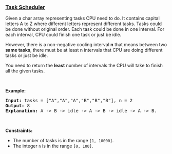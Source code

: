 ### [Task Scheduler](https://leetcode.com/problems/task-scheduler)

<p>Given a char array representing tasks CPU need to do. It contains capital letters A to Z where different letters represent different tasks. Tasks could be done without original order. Each task could be done in one interval. For each interval, CPU could finish one task or just be idle.</p>

<p>However, there is a non-negative cooling interval <b>n</b> that means between two <b>same tasks</b>, there must be at least n intervals that CPU are doing different tasks or just be idle.</p>

<p>You need to return the <b>least</b> number of intervals the CPU will take to finish all the given tasks.</p>

<p>&nbsp;</p>

<p><b>Example:</b></p>

<pre>
<b>Input:</b> tasks = [&quot;A&quot;,&quot;A&quot;,&quot;A&quot;,&quot;B&quot;,&quot;B&quot;,&quot;B&quot;], n = 2
<b>Output:</b> 8
<b>Explanation:</b> A -&gt; B -&gt; idle -&gt; A -&gt; B -&gt; idle -&gt; A -&gt; B.
</pre>

<p>&nbsp;</p>
<p><strong>Constraints:</strong></p>

<ul>
	<li>The number of tasks is in the range <code>[1, 10000]</code>.</li>
	<li>The integer <code>n</code> is in the range <code>[0, 100]</code>.</li>
</ul>
